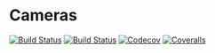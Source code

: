 # Cameras

[![Build Status](https://travis-ci.com/IHPSystems/Cameras.jl.svg?branch=master)](https://travis-ci.com/IHPSystems/Cameras.jl)
[![Build Status](https://ci.appveyor.com/api/projects/status/github/IHPSystems/Cameras.jl?svg=true)](https://ci.appveyor.com/project/IHPSystems/Cameras-jl)
[![Codecov](https://codecov.io/gh/IHPSystems/Cameras.jl/branch/master/graph/badge.svg)](https://codecov.io/gh/IHPSystems/Cameras.jl)
[![Coveralls](https://coveralls.io/repos/github/IHPSystems/Cameras.jl/badge.svg?branch=master)](https://coveralls.io/github/IHPSystems/Cameras.jl?branch=master)
